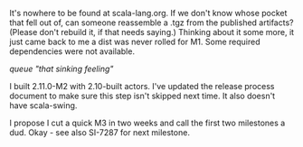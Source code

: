 It's nowhere to be found at scala-lang.org. If we don't know whose pocket that fell out of, can someone reassemble a .tgz from the published artifacts? (Please don't rebuild it, if that needs saying.)
Thinking about it some more, it just came back to me a dist was never rolled for M1. Some required dependencies were not available.

*queue "that sinking feeling"*

I built 2.11.0-M2 with 2.10-built actors. I've updated the release process document to make sure this step isn't skipped next time.
It also doesn't have scala-swing.

I propose I cut a quick M3 in two weeks and call the first two milestones a dud.
Okay - see also SI-7287 for next milestone.
